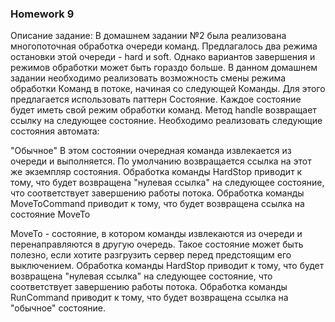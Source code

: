 ### Homework 9

Описание задание:
В домашнем задании №2 была реализована многопоточная обработка очереди команд. Предлагалось два режима остановки этой очереди - hard и soft.
Однако вариантов завершения и режимов обработки может быть гораздо больше. В данном домашнем задании необходимо реализовать возможность смены режима
обработки Команд в потоке, начиная со следующей Команды.
Для этого предлагается использовать паттерн Состояние. Каждое состояние будет иметь свой режим обработки команд. Метод handle возвращает ссылку на
следующее состояние.
Необходимо реализовать следующие состояния автомата:

"Обычное"
В этом состоянии очередная команда извлекается из очереди и выполняется. По умолчанию возвращается ссылка на этот же экземпляр состояния.
Обработка команды HardStop приводит к тому, что будет возвращена "нулевая ссылка" на следующее состояние, что соответствует завершению работы потока.
Обработка команды MoveToCommand приводит к тому, что будет возвращена ссылка на состояние MoveTo

MoveTo - состояние, в котором команды извлекаются из очереди и перенаправляются в другую очередь. Такое состояние может быть полезно, если хотите
разгрузить сервер перед предстоящим его выключением.
Обработка команды HardStop приводит к тому, что будет возвращена "нулевая ссылка" на следующее состояние, что соответствует завершению работы потока.
Обработка команды RunCommand приводит к тому, что будет возвращена ссылка на "обычное" состояние.



